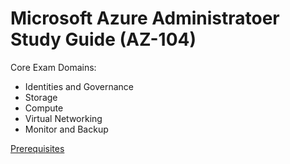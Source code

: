 # Microsoft Azure Administratoer Study Guide (AZ-104)

Core Exam Domains:

- Identities and Governance
- Storage
- Compute
- Virtual Networking
- Monitor and Backup

[Prerequisites](https://docs.microsoft.com/en-gb/learn/paths/az-104-administrator-prerequisites/)